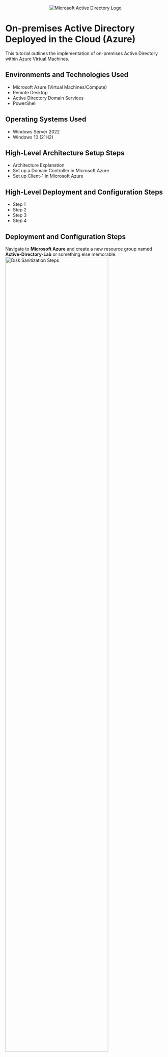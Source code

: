 <p align="center">
<img src="https://i.imgur.com/pU5A58S.png" alt="Microsoft Active Directory Logo"/>
</p>

<h1>On-premises Active Directory Deployed in the Cloud (Azure)</h1>
This tutorial outlines the implementation of on-premises Active Directory within Azure Virtual Machines.<br />


<h2>Environments and Technologies Used</h2>

- Microsoft Azure (Virtual Machines/Compute)
- Remote Desktop
- Active Directory Domain Services
- PowerShell

<h2>Operating Systems Used </h2>

- Windows Server 2022
- Windows 10 (21H2)
  
<h2>High-Level Architecture Setup Steps</h2>

- Architecture Explanation
- Set up a Domain Controller in Microsoft Azure
- Set up Client-1 in Microsoft Azure

<h2>High-Level Deployment and Configuration Steps</h2>

- Step 1
- Step 2
- Step 3
- Step 4

<h2>Deployment and Configuration Steps</h2>

<p>
Navigate to <strong>Microsoft Azure</strong> and create a new resource group named <strong>Active-Directory-Lab</strong> or something else memorable.
<img src="https://i.imgur.com/RjSeT4B.png" height="80%" width="80%" alt="Disk Sanitization Steps"/>
</p>
<br />

<p>
Create a Virtual Machine named <strong><i>dc-1</i></strong>.  Be sure to follow the steps below.
<img src="https://i.imgur.com/MqeHx3w.png" height="80%" width="80%" alt="Disk Sanitization Steps"/>
</p>
<br />

<p>
Ensure the <strong>image</strong> selection reads <strong><i>Windows Server 2022: Azure Edition</i></strong>.
<img src="https://i.imgur.com/MqeHx3w.png" height="80%" width="80%" alt="Disk Sanitization Steps"/> <br />
  <strong>Note: This is imperative, ensure dc-1 is running the server version of Windows OS.</strong>
</p>
<br />

<p>
Next, create a new VM named <strong>Client-1</strong>.
<img src="https://i.imgur.com/MEAUWZF.png" height="80%" width="80%" alt="Disk Sanitization Steps"/> <br />
  <strong>Note: This is imperative, ensure dc-1 is running the server version of Windows OS.</strong>
</p>
<br />

<p>
Ensure <strong>Windows 10 Desktop</strong> is running on client-1.
<img src="https://i.imgur.com/wyP4nX7.png" height="80%" width="80%" alt="Disk Sanitization Steps"/> <br />
  <strong>Note: This is imperative, ensure dc-1 is running the server version of Windows OS.</strong>
</p>
<br />

<p>
Navigate to <strong>Home > Virtual-Machines > dc-1 > Virtual NIC </strong>.
<img src="https://i.imgur.com/62diXV5.png" height="80%" width="80%" alt="Disk Sanitization Steps"/> <br />
  <strong>Note: This is imperative, ensure dc-1 is running the server version of Windows OS.</strong>
</p>
<br />

<p>
Navigate to <strong>Home > Virtual-Machines > dc-1 > Virtual NIC </strong>.
<img src="https://i.imgur.com/62diXV5.png" height="80%" width="80%" alt="Disk Sanitization Steps"/> <br />
  <strong>Note: This is imperative, ensure dc-1 is running the server version of Windows OS.</strong>
</p>
<br />

<p>
Select <strong>IP Config</strong>.
<img src="https://i.imgur.com/sgRgtJ2.png" height="80%" width="80%" alt="Disk Sanitization Steps"/> <br />
  <strong>Note: This is imperative, ensure dc-1 is running the server version of Windows OS.</strong>
</p>
<br />

<p>
Select <strong>Static</strong>.
<img src="https://i.imgur.com/FlcFoBj.png" height="80%" width="80%" alt="Disk Sanitization Steps"/> <br />
  <strong>Note: This is imperative, ensure dc-1 is running the server version of Windows OS.</strong>
</p>
<br />

<p>
Navigate to <strong>Home > Virtual Machines > [select dc-1] > Networking Settings > [copy private i.p address] </strong>.
<img src="https://i.imgur.com/Hjs5ujx.png" height="80%" width="80%" alt="Disk Sanitization Steps"/> <br />
  <strong>Note: This is imperative, ensure dc-1 is running the server version of Windows OS.</strong>
</p>
<br />

<p>
Next, navigate to <strong>Home > Virtual Machines > client 1 | Network Settings > client-1352_z1 </strong>.  Paste the private i.p addres from <strong>dc-1</strong> in the <strong>"DNS Server"</strong> text box.
<img src="https://i.imgur.com/xzpAYZo.png" height="80%" width="80%" alt="Disk Sanitization Steps"/> <br />
  <strong>Note: This is imperative, ensure dc-1 is running the server version of Windows OS.</strong>
</p>
<br />

<p>
  Finally, login to <strong>client-1</strong> using it's public ip address.  Open <strong>powershell</strong> and ping <strong>dc-1</strong> to ensure the process has worked.
<img src="https://i.imgur.com/OkGW9Un.png" height="80%" width="80%" alt="Disk Sanitization Steps"/> <br />
  <strong>Note: This is imperative, ensure dc-1 is running the server version of Windows OS.</strong>
</p>
<br />



